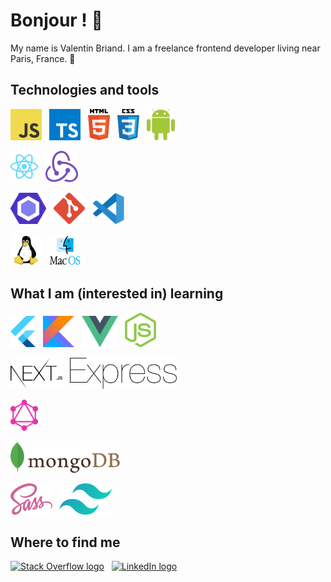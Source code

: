 # Bonjour ! 🥖

My name is Valentin Briand. I am a freelance frontend developer living near Paris, France. 🥐

## Technologies and tools

[<img src="./img/javascript.svg" alt="JavaScript logo" title="JavaScript" width="50em" />][tech_tools_anchor]
&nbsp;
[<img src="./img/typescript.svg" alt="TypeScript logo" title="TypeScript" width="50em" />][tech_tools_anchor]
&nbsp;
[<img src="./img/html5.svg" alt="HTML5 logo" title="HTML5" height="50em" />][tech_tools_anchor]
&nbsp;
[<img src="./img/css3.svg" alt="CSS3 logo" title="CSS3" height="50em" />][tech_tools_anchor]
&nbsp;
[<img src="./img/android.svg" alt="Android logo" title="Android" height="50em" />][tech_tools_anchor]

[<img src="./img/react.svg" alt="React.js / React Native logo" title="React.js / React Native" height="50em" />][tech_tools_anchor]
&nbsp;
[<img src="./img/redux.svg" alt="Redux logo" title="Redux" height="50em" />][tech_tools_anchor]

[<img src="./img/eslint.svg" alt="ESLint logo" title="ESLint" height="50em" />][tech_tools_anchor]
&nbsp;
[<img src="./img/git.svg" alt="git logo" title="git" height="50em" />][tech_tools_anchor]
&nbsp;
[<img src="./img/vscode.svg" alt="Visual Studio Code logo" title="Visual Studio Code" height="50em" />][tech_tools_anchor]

[<img src="./img/linux.svg" alt="Linux logo" title="GNU/Linux" height="50em" />][tech_tools_anchor]
&nbsp;
[<img src="./img/macos.svg" alt="macOS logo" title="macOS" height="50em" />][tech_tools_anchor]

## What I am (interested in) learning

[<img src="./img/flutter.svg" alt="Flutter logo" title="Flutter" height="50em" />][learning_anchor]
&nbsp;
[<img src="./img/kotlin.svg" alt="Kotlin logo" title="Kotlin" height="50em" />][learning_anchor]
&nbsp;
[<img src="./img/vuejs.svg" alt="Vue.js logo" title="Vue.js" height="50em" />][learning_anchor]
&nbsp;
[<img src="./img/nodejs.svg" alt="Node.js logo" title="Node.js" width="50em" />][learning_anchor]

[<img src="./img/nextjs.svg" alt="Next.js logo" title="Next.js" height="50em" />][learning_anchor]
&nbsp;
[<img src="./img/express.svg" alt="Express.js logo" title="Express.js" height="50em" />][learning_anchor]

[<img src="./img/graphql.svg" alt="GraphQL logo" title="GraphQL" height="50em" />][learning_anchor]

[<img src="./img/mongodb.svg" alt="MongoDB logo" title="MongoDB" height="50em" />][learning_anchor]

[<img src="./img/sass.svg" alt="Sass logo" title="Sass" height="50em" />][learning_anchor]
&nbsp;
[<img src="./img/tailwindcss.svg" alt="Tailwind CSS logo" title="Tailwind CSS" height="50em" />][learning_anchor]

## Where to find me

[![Stack Overflow logo](https://img.shields.io/badge/Stack%20Overflow-FE7A16?logo=stackoverflow&logoColor=FFFFFF "Stack Overflow")](https://stackoverflow.com/users/10927329/valentin-briand)
&nbsp;
[![LinkedIn logo](https://img.shields.io/badge/LinkedIn-0077B5?logo=linkedin&logoColor=FFFFFF "LinkedIn")](https://www.linkedin.com/in/valentinbriand42)

[tech_tools_anchor]: #technologies-and-tools
[learning_anchor]: #what-i-am-interested-in-learning
